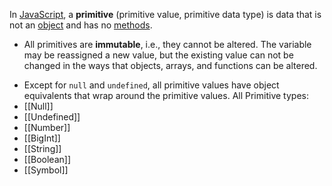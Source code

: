 In [JavaScript](https://developer.mozilla.org/en-US/docs/Glossary/JavaScript), a **primitive** (primitive value, primitive data type) is data that is not an [object](https://developer.mozilla.org/en-US/docs/Glossary/Object) and has no [methods](https://developer.mozilla.org/en-US/docs/Glossary/Method).

- All primitives are **immutable**, i.e., they cannot be altered. The variable may be reassigned a new value, but the existing value can not be changed in the ways that objects, arrays, and functions can be altered.

* Except for `null` and `undefined`, all primitive values have object equivalents that wrap around the primitive values.
All Primitive types:
* [[Null]]
* [[Undefined]]
*  [[Number]]
* [[BigInt]]
*  [[String]]
*  [[Boolean]]
* [[Symbol]]
